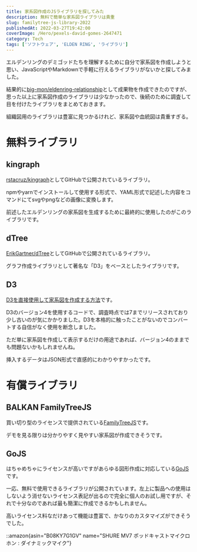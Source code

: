 ```yaml
---
title: 家系図作成のJSライブラリを探してみた
description: 無料で簡単な家系図ライブラリは貴重
slug: familytree-js-library-2022
publishedAt: 2022-03-27T19:42:00
coverImage: /Hero/pexels-david-gomes-2647471
category: Tech
tags: ['ソフトウェア', 'ELDEN RING', 'ライブラリ']
---
```


エルデンリングのデミゴッドたちを理解するために自分で家系図を作成しようと思い、JavaScriptやMarkdownで手軽に行えるライブラリがないかと探してみました。

結果的に[big-mon/eldenring-relationship](https://github.com/big-mon/eldenring-relationship)として成果物を作成できたのですが、思った以上に家系図作成のライブラリは少なかったので、後続のために調査して目を付けたライブラリをまとめておきます。

組織図用のライブラリは豊富に見つかるけれど、家系図や血統図は貴重すぎる。

# 無料ライブラリ

## kingraph

[rstacruz/kingraph](https://github.com/rstacruz/kingraph)としてGitHubで公開されているライブラリ。

npmやyarnでインストールして使用する形式で、YAML形式で記述した内容をコマンドにてsvgやpngなどの画像に変換します。

前述したエルデンリングの家系図を生成するために最終的に使用したのがこのライブラリです。

## dTree

[ErikGartner/dTree](https://github.com/ErikGartner/dTree)としてGitHubで公開されているライブラリ。

グラフ作成ライブラリとして著名な「D3」をベースとしたライブラリです。

## D3

[D3を直接使用して家系図を作成する方法](https://bl.ocks.org/mell0kat/5cb91a2048384560dfa8f041fd9a0295)です。

D3のバージョン4を使用するコードで、調査時点では7までリリースされており少し古いのが気にかかりました。D3を本格的に触ったことがないのでコンバートする自信がなく使用を断念しました。

ただ単に家系図を作成して表示するだけの用途であれば、バージョン4のままでも問題ないかもしれませんね。

挿入するデータはJSON形式で直感的にわかりやすかったです。

# 有償ライブラリ

## BALKAN FamilyTreeJS

買い切り型のライセンスで提供されている[FamilyTreeJS](https://balkan.app/FamilyTreeJS/Demos/royal-family-tree)です。

デモを見る限りは分かりやすく見やすい家系図が作成できそうです。

## GoJS

はちゃめちゃにライセンスが高いですがあらゆる図形作成に対応している[GoJS](https://gojs.net/latest/samples/genogram.html)です。

一応、無料で使用できるライブラリが公開されています。左上に製品への使用はしないよう消せないライセンス表記が出るので完全に個人のお試し用ですが、それで十分なのであれば最も簡潔に作成できるかもしれません。

高いライセンス料なだけあって機能は豊富で、かなりのカスタマイズができそうでした。

::amazon{asin="B08KY7G1GV" name="SHURE MV7 ポッドキャストマイクロホン : ダイナミックマイク"}
